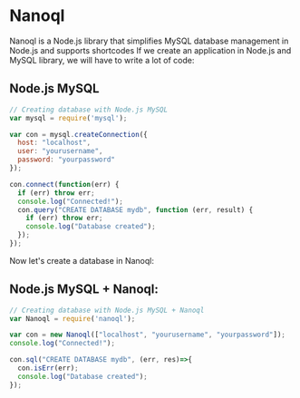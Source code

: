 # Nanoql
Nanoql is a Node.js library that simplifies MySQL database management in Node.js and supports shortcodes
If we create an application in Node.js and MySQL library, we will have to write a lot of code:
## Node.js MySQL
```js
// Creating database with Node.js MySQL
var mysql = require('mysql');

var con = mysql.createConnection({
  host: "localhost",
  user: "yourusername",
  password: "yourpassword"
});

con.connect(function(err) {
  if (err) throw err;
  console.log("Connected!");
  con.query("CREATE DATABASE mydb", function (err, result) {
    if (err) throw err;
    console.log("Database created");
  });
});
```
Now let's create a database in Nanoql:
## Node.js MySQL + Nanoql:
```js
// Creating database with Node.js MySQL + Nanoql
var Nanoql = require('nanoql');

var con = new Nanoql(["localhost", "yourusername", "yourpassword"]);
console.log("Connected!");

con.sql("CREATE DATABASE mydb", (err, res)=>{
  con.isErr(err);
  console.log("Database created");
});
```

